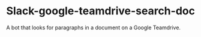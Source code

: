 # Slack-google-teamdrive-search-doc
A bot that looks for paragraphs in a document on a Google Teamdrive.
